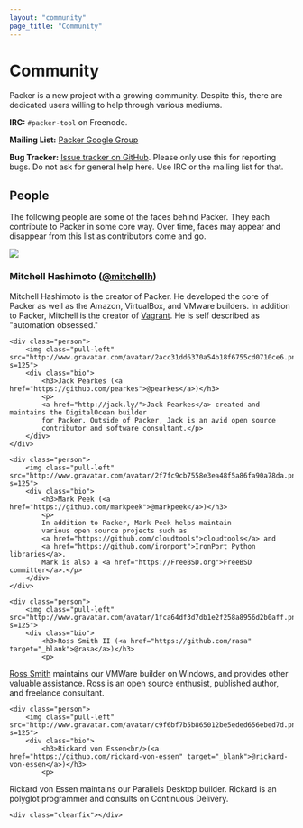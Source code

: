 ```yaml
---
layout: "community"
page_title: "Community"
---
```


# Community

Packer is a new project with a growing community. Despite this, there are
dedicated users willing to help through various mediums.

**IRC:**&nbsp;`#packer-tool` on Freenode.

**Mailing List:**&nbsp;[Packer Google Group](http://groups.google.com/group/packer-tool)

**Bug Tracker:**&nbsp;[Issue tracker on GitHub](https://github.com/outscale/packer/issues).
Please only use this for reporting bugs. Do not ask for general help here. Use IRC
or the mailing list for that.

## People

The following people are some of the faces behind Packer. They each contribute
to Packer in some core way. Over time, faces may appear and disappear from this
list as contributors come and go.

<div class="people">
	<div class="person">
		<img class="pull-left" src="http://www.gravatar.com/avatar/54079122b67de9677c1f93933ce8b63a.png?s=125">
		<div class="bio">
			<h3>Mitchell Hashimoto (<a href="https://github.com/mitchellh">@mitchellh</a>)</h3>
			<p>
			Mitchell Hashimoto is the creator of Packer. He developed the
			core of Packer as well as the Amazon, VirtualBox, and VMware
			builders. In addition to Packer, Mitchell is the creator of
			<a href="http://www.vagrantup.com">Vagrant</a>. He is self
			described as "automation obsessed."
			</p>
		</div>
	</div>

	<div class="person">
		<img class="pull-left" src="http://www.gravatar.com/avatar/2acc31dd6370a54b18f6755cd0710ce6.png?s=125">
		<div class="bio">
			<h3>Jack Pearkes (<a href="https://github.com/pearkes">@pearkes</a>)</h3>
			<p>
			<a href="http://jack.ly/">Jack Pearkes</a> created and maintains the DigitalOcean builder
			for Packer. Outside of Packer, Jack is an avid open source
			contributor and software consultant.</p>
		</div>
	</div>

	<div class="person">
		<img class="pull-left" src="http://www.gravatar.com/avatar/2f7fc9cb7558e3ea48f5a86fa90a78da.png?s=125">
		<div class="bio">
			<h3>Mark Peek (<a href="https://github.com/markpeek">@markpeek</a>)</h3>
			<p>
			In addition to Packer, Mark Peek helps maintain
			various open source projects such as
			<a href="https://github.com/cloudtools">cloudtools</a> and
			<a href="https://github.com/ironport">IronPort Python libraries</a>.
			Mark is also a <a href="https://FreeBSD.org">FreeBSD committer</a>.</p>
		</div>
	</div>

	<div class="person">
		<img class="pull-left" src="http://www.gravatar.com/avatar/1fca64df3d7db1e2f258a8956d2b0aff.png?s=125">
		<div class="bio">
			<h3>Ross Smith II (<a href="https://github.com/rasa" target="_blank">@rasa</a>)</h3>
			<p>
<a href="http://smithii.com/" target="_blank">Ross Smith</a> maintains our VMWare builder on Windows, and provides other valuable assistance.
Ross is an open source enthusist, published author, and freelance consultant.</p>
		</div>
	</div>

	<div class="person">
		<img class="pull-left" src="http://www.gravatar.com/avatar/c9f6bf7b5b865012be5eded656ebed7d.png?s=125">
		<div class="bio">
			<h3>Rickard von Essen<br/>(<a href="https://github.com/rickard-von-essen" target="_blank">@rickard-von-essen</a>)</h3>
			<p>
Rickard von Essen maintains our Parallels Desktop builder. Rickard is an polyglot programmer and consults on Continuous Delivery.</p>
		</div>
	</div>

	<div class="clearfix"></div>
</div>
